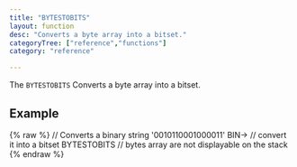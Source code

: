 ```yaml
---
title: "BYTESTOBITS"
layout: function
desc: "Converts a byte array into a bitset."
categoryTree: ["reference","functions"]
category: "reference"

---
```


The `BYTESTOBITS` Converts a byte array into a bitset.


## Example ##

{% raw %}
<warp10-warpscript-widget backend="{{backend}}"  exec-endpoint="{{execEndpoint}}">
// Converts a binary string
'0010110001000011' BIN->
// convert it into a bitset
BYTESTOBITS
// bytes array are not displayable on the stack
</warp10-warpscript-widget>
{% endraw %}  